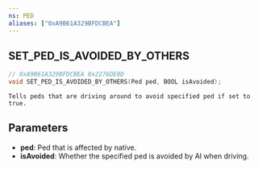 ```yaml
---
ns: PED
aliases: ["0xA9B61A329BFDCBEA"]
---
```

## SET_PED_IS_AVOIDED_BY_OTHERS

```c
// 0xA9B61A329BFDCBEA 0x2276DE0D
void SET_PED_IS_AVOIDED_BY_OTHERS(Ped ped, BOOL isAvoided);
```

```
Tells peds that are driving around to avoid specified ped if set to true.
```

## Parameters
* **ped**: Ped that is affected by native.
* **isAvoided**: Whether the specified ped is avoided by AI when driving.
